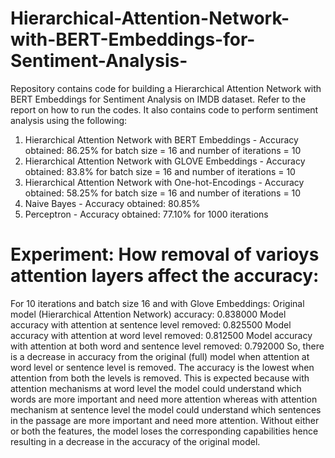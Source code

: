 # Hierarchical-Attention-Network-with-BERT-Embeddings-for-Sentiment-Analysis-
Repository contains code for building a Hierarchical Attention Network with BERT Embeddings for Sentiment Analysis on IMDB dataset. Refer to the report on how to run the codes. It also contains code to perform sentiment analysis using the following:
1.  Hierarchical Attention Network with BERT Embeddings - Accuracy obtained: 86.25% for batch size = 16 and number of iterations = 10 
2.  Hierarchical Attention Network with GLOVE Embeddings - Accuracy obtained: 83.8% for batch size = 16 and number of iterations = 10 
3.  Hierarchical Attention Network with One-hot-Encodings - Accuracy obtained: 58.25% for batch size = 16 and number of iterations = 10 
4.  Naive Bayes - Accuracy obtained: 80.85%
5.  Perceptron  - Accuracy obtained: 77.10% for 1000 iterations

# Experiment: How removal of varioys attention layers affect the accuracy:
For 10 iterations and batch size 16 and with Glove Embeddings:
Original model (Hierarchical Attention Network) accuracy: 0.838000 
Model accuracy with attention at sentence level removed: 0.825500 
Model accuracy with attention at word level removed: 0.812500 
Model accuracy with attention at both word and sentence level removed: 0.792000
So, there is a decrease in accuracy from the original (full) model when attention at word level or sentence level is removed. The accuracy is the lowest when attention from both the levels is removed. This is expected because with attention mechanisms at word level the model could understand which words are more important and need more attention whereas with attention mechanism at sentence level the model could understand which sentences in the passage are more important and need more attention. Without either or both the features, the model loses the corresponding capabilities hence resulting in a decrease in the accuracy of the original model.
